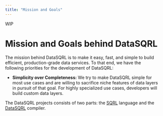 ```yaml
---
title: "Mission and Goals"
---
```


WIP

# Mission and Goals behind DataSQRL

The mission behind DataSQRL is to make it easy, fast, and simple to build efficient, production-grade data services. To that end, we have the following priorities for the development of DataSQRL:

* **Simplicity over Completeness:** We try to make DataSQRL simple for most use cases and are willing to sacrifice niche features of data layers in pursuit of that goal. For highly specialized use cases, developers will build custom data layers.


The DataSQRL projects consists of two parts: the [SQRL](/docs/getting-started/concepts/sqrl) language and the [DataSQRL](/docs/getting-started/concepts/datasqrl) compiler.

